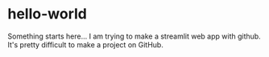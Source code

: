 # hello-world
Something starts here...
I am trying to make a streamlit web app with github.
It's pretty difficult to make a project on GitHub.
